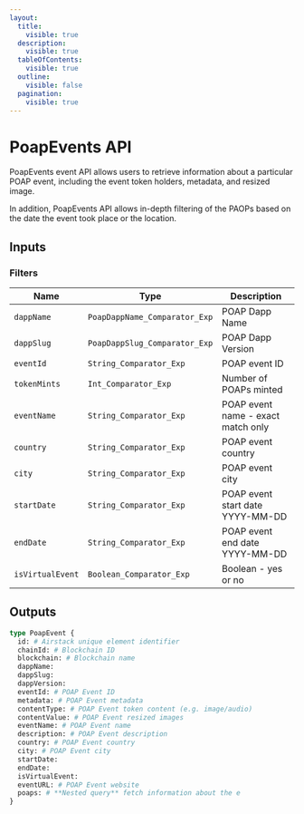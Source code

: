 ```yaml
---
layout:
  title:
    visible: true
  description:
    visible: true
  tableOfContents:
    visible: true
  outline:
    visible: false
  pagination:
    visible: true
---
```


# PoapEvents API

PoapEvents event API allows users to retrieve information about a particular POAP event, including the event token holders, metadata, and resized image.

In addition, PoapEvents API allows in-depth filtering of the PAOPs based on the date the event took place or the location.

## Inputs

### Filters

| Name             | Type                          | Description                        |
| ---------------- | ----------------------------- | ---------------------------------- |
| `dappName`       | `PoapDappName_Comparator_Exp` | POAP Dapp Name                     |
| `dappSlug`       | `PoapDappSlug_Comparator_Exp` | POAP Dapp Version                  |
| `eventId`        | `String_Comparator_Exp`       | POAP event ID                      |
| `tokenMints`     | `Int_Comparator_Exp`          | Number of POAPs minted             |
| `eventName`      | `String_Comparator_Exp`       | POAP event name - exact match only |
| `country`        | `String_Comparator_Exp`       | POAP event country                 |
| `city`           | `String_Comparator_Exp`       | POAP event city                    |
| `startDate`      | `String_Comparator_Exp`       | POAP event start date YYYY-MM-DD   |
| `endDate`        | `String_Comparator_Exp`       | POAP event end date YYYY-MM-DD     |
| `isVirtualEvent` | `Boolean_Comparator_Exp`      | Boolean - yes or no                |

## Outputs

```graphql
type PoapEvent {
  id: # Airstack unique element identifier
  chainId: # Blockchain ID 
  blockchain: # Blockchain name
  dappName: 
  dappSlug: 
  dappVersion: 
  eventId: # POAP Event ID
  metadata: # POAP Event metadata
  contentType: # POAP Event token content (e.g. image/audio)
  contentValue: # POAP Event resized images
  eventName: # POAP Event name
  description: # POAP Event description
  country: # POAP Event country
  city: # POAP Event city
  startDate:
  endDate: 
  isVirtualEvent: 
  eventURL: # POAP Event website
  poaps: # **Nested query** fetch information about the e
}
```
